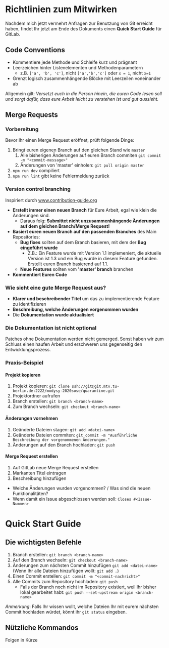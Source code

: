 # Richtlinien zum Mitwirken

Nachdem mich jetzt vermehrt Anfragen zur Benutzung von Git erreicht haben, findet Ihr jetzt am Ende des Dokuments einen __Quick Start Guide__ für GitLab.

## Code Conventions
* Kommentiere jede Methode und Schleife kurz und prägnant
* Leerzeichen hinter Listenelementen und Methodenparametern
  * z.B. `['a', 'b', 'c']`, nicht `['a','b','c']` oder `x = 1`, nicht `x=1`
* Grenzt logisch zusammenhängende Blöcke mit Leerzeilen voneinander ab

Allgemein gilt: _Versetzt euch in die Person hinein, die euren Code lesen soll und sorgt dafür, dass eure Arbeit leicht zu verstehen ist und gut aussieht._


## Merge Requests
### Vorbereitung
Bevor Ihr einen Merge Request eröffnet, prüft folgende Dinge:
1. Bringt euren eigenen Branch auf den gleichen Stand wie `master`
	1. Alle bisherigen Änderungen auf euren Branch commiten `git commit -m "<commit-message>"`
	2. Änderungen von 'master' einholen: `git pull origin master`
2. `npm run dev` compiliert
3. `npm run lint` gibt keine Fehlermeldung zurück


### Version control branching

Inspiriert durch <a href="www.contribution-guide.org">www.contribution-guide.org</a>

* __Erstellt immer einen neuen Branch__ für Eure Arbeit, egal wie klein die Änderungen sind.
  * Daraus folg: __Submittet nicht unzusammenhängende Änderungen auf dem gleichen Branch/Merge Request!__
* __Basiert euren neuen Branch auf den passenden Branches__ des Main Repositories:
  * __Bug fixes__ sollten auf dem Branch basieren, mit dem der __Bug eingeführt wurde__
    * Z.B.: Ein Feature wurde mit Version 1.1 implemeniert, die aktuelle Version ist 1.3 und ein Bug wurde in diesem Feature gefunden. Erstellt euren Branch basierend auf 1.1.
  * __Neue Features__ sollten vom __'master' branch__ branchen
* __Kommentiert Euren Code__


### Wie sieht eine gute Merge Request aus?
* __Klarer und beschreibender Titel__ um das zu implementierende Feature zu identifizieren
* __Beschreibung, welche Änderungen vorgenommen wurden__
* Die __Dokumentation wurde aktualisiert__


### Die Dokumentation ist nicht optional
Patches ohne Dokumentation werden nicht gemerged. Sonst haben wir zum Schluss einen haufen Arbeit und erschweren uns gegenseitig den Entwicklungsprozess.


### Praxis-Beispiel
#### Projekt kopieren
1. Projekt kopieren: `git clone ssh://git@git.mtv.tu-berlin.de:2222/modysy-2020sose/quarantine.git`
2. Projektordner aufrufen
3. Branch erstellen: `git branch <branch-name>`
4. Zum Branch wechseln: `git checkout <branch-name>` 

#### Änderungen vornehmen
1. Geänderte Dateien stagen: `git add <datei-name>`
2. Geänderte Dateien commiten: `git commit -m "Ausführliche Beschreibung der vorgenommenen Änderungen."`
3. Änderungen auf den Branch hochladen: `git push`

#### Merge Request erstellen
1. Auf GitLab neue Merge Request erstellen
2. Markanten Titel eintragen
3. Beschreibung hinzufügen
  * Welche Änderungen wurden vorgenommen? / Was sind die neuen Funktionalitäten?
  * Wenn damit ein Issue abgeschlossen werden soll: `Closes #<Issue-Nummer>`


# Quick Start Guide
## Die wichtigsten Befehle
1. Branch erstellen: `git branch <branch-name>`
2. Auf den Branch wechseln: `git checkout <branch-name>`
3. Änderungen zum nächsten Commit hinzufügen `git add <datei-name>` (Wenn Ihr alle Dateien hinzufügen wollt: `git add .`)
4. Einen Commit erstellen: `git commit -m "<commit-nachricht>"`
5. Alle Commits zum Repository hochladen: `git push`
	- Falls der Branch noch nicht im Repository existiert, weil Ihr bisher lokal gearbeitet habt: `git push --set-upstream origin <branch-name>`

_Anmerkung_: Falls Ihr wissen wollt, welche Dateien Ihr mit eurem nächsten Commit hochladen würdet, könnt ihr `git status` eingeben.

## Nützliche Kommandos
Folgen in Kürze
